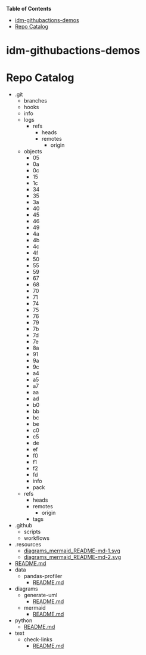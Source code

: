 <!-- START doctoc generated TOC please keep comment here to allow auto update -->
<!-- DON'T EDIT THIS SECTION, INSTEAD RE-RUN doctoc TO UPDATE -->
**Table of Contents**

- [idm-githubactions-demos](#idm-githubactions-demos)
- [Repo Catalog](#repo-catalog)

<!-- END doctoc generated TOC please keep comment here to allow auto update -->

# idm-githubactions-demos


# Repo Catalog

<!-- catalog -->

- .git
  - branches
  - hooks
  - info
  - logs
    - refs
      - heads
      - remotes
        - origin
  - objects
    - 05
    - 0a
    - 0c
    - 15
    - 1c
    - 34
    - 35
    - 3a
    - 40
    - 45
    - 46
    - 49
    - 4a
    - 4b
    - 4c
    - 4f
    - 50
    - 55
    - 59
    - 67
    - 68
    - 70
    - 71
    - 74
    - 75
    - 76
    - 79
    - 7b
    - 7d
    - 7e
    - 8a
    - 91
    - 9a
    - 9c
    - a4
    - a5
    - a7
    - aa
    - ad
    - b0
    - bb
    - bc
    - be
    - c0
    - c5
    - de
    - ef
    - f0
    - f1
    - f2
    - fd
    - info
    - pack
  - refs
    - heads
    - remotes
      - origin
    - tags
- .github
  - scripts
  - workflows
- .resources
  - [diagrams_mermaid_README-md-1.svg](.resources/diagrams_mermaid_README-md-1.svg)
  - [diagrams_mermaid_README-md-2.svg](.resources/diagrams_mermaid_README-md-2.svg)
- [README.md](README.md)
- data
  - pandas-profiler
    - [README.md](data/pandas-profiler/README.md)
- diagrams
  - generate-uml
    - [README.md](diagrams/generate-uml/README.md)
  - mermaid
    - [README.md](diagrams/mermaid/README.md)
- python
  - [README.md](python/README.md)
- text
  - check-links
    - [README.md](text/check-links/README.md)

<!-- catalog -->